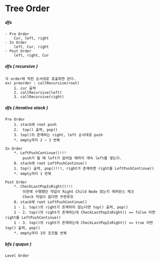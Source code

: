 # Tree Order

##### dfs 
	- Pre Order
		Cur, left, right
	- In Order
		left, Cur, right	
	- Post Order
		left, right, Cur
		
##### dfs ( recursive )
	각 order에 적힌 순서대로 호출하면 된다.
	ex) preorder : callRecursive(root)
		1. cur 출력
		2. callRecursive(left)
		3. callRecursive(right)
		
	
##### dfs ( iterative stack )
	Pre Order
		1. stack에 root push
		2.	top() 출력, pop()
		3. top()의 존재하는 right, left 순서대로 push
		*. empty까지 2 ~ 3 반복
		
	In Order
		*. LeftPushContinue()!!!
			push가 될 때 left가 없어질 때까지 계속 left를 쌓는다.
		0. stack에 root LeftPushContinue()
		1. top() 출력, pop()!!!, right가 존재하면 right를 LeftPushContinue()
		*. empty까지 1 반복
		
	Post Order
		*. CheckLastPopIsRight()!!!
			이전에 수행했던 작업이 Right Child Node 였는지 레퍼런스 체크
			Check 작업이 없다면 무한루프
		0. stack에 root LeftPushContinue()
		1 - 1. top()의 right가 존재하지 않는다면 top() 출력, pop()
		1 - 2. top()의 right가 존재하는데 CheckLastPopIsRight() == false 라면 right를 LeftPushContinue()
		1 - 3. top()의 right가 존재하는데 CheckLastPopIsRight() == true 라면 top() 출력, pop()
		*. empty까지 1의 조건들 반복 	
		


##### bfs ( quque )
	Level Order
